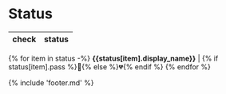 # Status #

check    | status
---------|--------
{% for item in status -%}
**{{status[item].display_name}}** | {% if status[item].pass %}:green_heart:{% else %}:broken_heart:{% endif %}
{% endfor %}

{% include 'footer.md' %}
